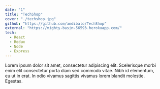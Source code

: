 ```yaml
---
date: "1"
title: "TechShop"
cover: "./techshop.jpg"
github: "https://github.com/andibalo/TechShop"
external: "https://mighty-basin-56593.herokuapp.com/"
tech:
  - React
  - Redux
  - Node
  - Express
---
```


Lorem ipsum dolor sit amet, consectetur adipiscing elit. Scelerisque morbi enim elit consectetur porta diam sed commodo vitae. Nibh id elementum, eu ut in erat. In odio vivamus sagittis vivamus lorem blandit molestie. Egestas.
